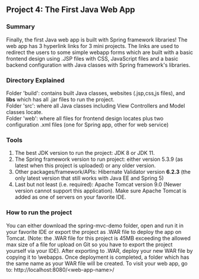 ## Project 4: The First Java Web App
### Summary
Finally, the first Java web app is built with Spring framework libraries! The web app has 3 hyperlink links for 3 mini projects. The links are used to redirect the users to some simple webapp forms which are built with a basic frontend design using .JSP files with CSS, JavaScript files and a basic backend configuration with Java classes with Spring framework's libraries.
### Directory Explained
Folder 'build': contains built Java classes, websites (.jsp,css,js files), and **libs** which has all .jar files to run the project. 
<br>
Folder 'src': where all Java classes including View Controllers and Model classes locate.
<br>
Folder 'web': where all files for frontend design locates plus two configuration .xml files (one for Spring app, other for web service)
### Tools
1. The best JDK version to run the project: JDK 8 or JDK 11. 
2. The Spring framework version to run project: either version 5.3.9 (as latest when this project is uploaded) or any older version.
3. Other packages/framework/APIs: Hibernate Validator version **6.2.3** (the only latest version that still works with Java EE and Spring 5)
4. Last but not least (i.e. required): Apache Tomcat version 9.0 (Newer version cannot support this application). Make sure Apache Tomcat is added as one of servers on your favorite IDE.
### How to run the project
You can either download the spring-mvc-demo folder, open and run it in your favorite IDE or export the project as .WAR file to deploy the app on Tomcat. (Note: the .WAR file for this project is 45MB exceeding the allowed max size of a file for upload on Git so you have to export the project yourself via your IDE). After exporting to .WAR, deploy your new WAR file by copying it to <tomcat-install-directory>\webapps. Once deployment is completed, a folder which has the same name as your WAR file will be created. To visit your web app, go to: http://localhost:8080/<web-app-name\>/

